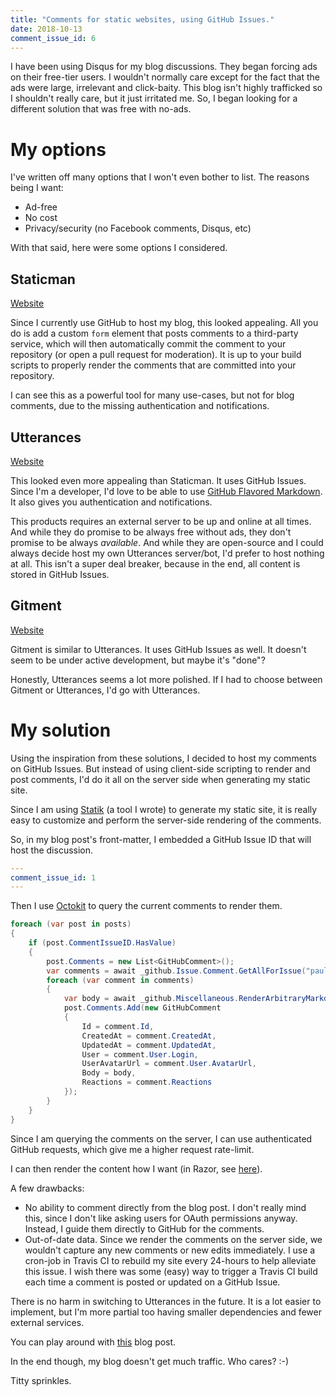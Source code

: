 ```yaml
---
title: "Comments for static websites, using GitHub Issues."
date: 2018-10-13
comment_issue_id: 6
---
```


I have been using Disqus for my blog discussions. They began forcing ads on their free-tier users. I wouldn't normally care except for the fact that the ads were large, irrelevant and click-baity. This blog isn't highly trafficked so I shouldn't really care, but it just irritated me. So, I began looking for a different solution that was free with no-ads.

# My options

I've written off many options that I won't even bother to list. The reasons being I want:

* Ad-free
* No cost
* Privacy/security (no Facebook comments, Disqus, etc)

With that said, here were some options I considered.

## Staticman

<a href="https://staticman.net/" target="_blank" class="btn btn-light">Website</a>

Since I currently use GitHub to host my blog, this looked appealing. All you do is add a custom ```form``` element that posts comments to a third-party service, which will then automatically commit the comment to your repository (or open a pull request for moderation). It is up to your build scripts to properly render the comments that are committed into your repository.

I can see this as a powerful tool for many use-cases, but not for blog comments, due to the missing authentication and notifications.

## Utterances

<a href="https://utteranc.es/" target="_blank" class="btn btn-light">Website</a>

This looked even more appealing than Staticman. It uses GitHub Issues. Since I'm a developer, I'd love to be able to use [GitHub Flavored Markdown](https://github.github.com/gfm/). It also gives you authentication and notifications.

This products requires an external server to be up and online at all times. And while they do promise to be always free without ads, they don't promise to be always *available*. And while they are open-source and I could always decide host my own Utterances server/bot, I'd prefer to host nothing at all. This isn't a super deal breaker, because in the end, all content is stored in GitHub Issues.

## Gitment

<a href="https://github.com/imsun/gitment" target="_blank" class="btn btn-light">Website</a>

Gitment is similar to Utterances. It uses GitHub Issues as well. It doesn't seem to be under active development, but maybe it's "done"?

Honestly, Utterances seems a lot more polished. If I had to choose between Gitment or Utterances, I'd go with Utterances.

# My solution

Using the inspiration from these solutions, I decided to host my comments on GitHub Issues. But instead of using client-side scripting to render and post comments, I'd do it all on the server side when generating my static site.

Since I am using [Statik](https://github.com/pauldotknopf/statik) (a tool I wrote) to generate my static site, it is really easy to customize and perform the server-side rendering of the comments.

So, in my blog post's front-matter, I embedded a GitHub Issue ID that will host the discussion.

```yml
---
comment_issue_id: 1
---
```

Then I use [Octokit](https://github.com/octokit/octokit.net) to query the current comments to render them.

```csharp
foreach (var post in posts)
{
    if (post.CommentIssueID.HasValue)
    {
        post.Comments = new List<GitHubComment>();
        var comments = await _github.Issue.Comment.GetAllForIssue("pauldotknopf", "pauldotknopf.github.io", post.CommentIssueID.Value);
        foreach (var comment in comments)
        {
            var body = await _github.Miscellaneous.RenderArbitraryMarkdown(new NewArbitraryMarkdown(comment.Body, "gfm", "pauldotknopf/pauldotknopf.github.io"));
            post.Comments.Add(new GitHubComment
            {
                Id = comment.Id,
                CreatedAt = comment.CreatedAt,
                UpdatedAt = comment.UpdatedAt,
                User = comment.User.Login,
                UserAvatarUrl = comment.User.AvatarUrl,
                Body = body,
                Reactions = comment.Reactions
            });
        }
    }
}
```

Since I am querying the comments on the server, I can use authenticated GitHub requests, which give me a higher request rate-limit.

I can then render the content how I want (in Razor, see [here](https://github.com/pauldotknopf/pauldotknopf.github.io/blob/b5d615711a14f69c09f098f4a2373cecc2f4cf6f/generator/src/Blog/Resources/Views/Blog/Post.cshtml#L18)).

A few drawbacks:
* No ability to comment directly from the blog post. I don't really mind this, since I don't like asking users for OAuth permissions anyway. Instead, I guide them directly to GitHub for the comments.
* Out-of-date data. Since we render the comments on the server side, we wouldn't capture any new comments or new edits immediately. I use a cron-job in Travis CI to rebuild my site every 24-hours to help alleviate this issue. I wish there was some (easy) way to trigger a Travis CI build each time a comment is posted or updated on a GitHub Issue.

There is no harm in switching to Utterances in the future. It is a lot easier to implement, but I'm more partial too having smaller dependencies and fewer external services.

You can play around with [this](2018-10-10-test-github-comments.md) blog post.

In the end though, my blog doesn't get much traffic. Who cares? :-)

Titty sprinkles.